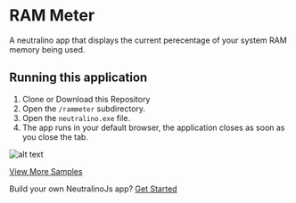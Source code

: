 # RAM Meter
A neutralino app that displays the current perecentage of your system RAM memory being used. 

## Running this application 
1. Clone or Download this Repository
2. Open the `/rammeter` subdirectory. 
3. Open the `neutralino.exe` file.
4. The app runs in your default browser, the application closes as soon as you close the tab. 

![alt text](https://github.com/duongoku/neutralinojs-desktop-samples/blob/master/rammeter/rammeter_example.png "Screenshot")

[View More Samples](https://github.com/neutralinojs/neutralinojs-samples) <br/>

Build your own NeutralinoJs app? [Get Started](https://neutralinojs.github.io/docs/#/gettingstarted/quickstart)

